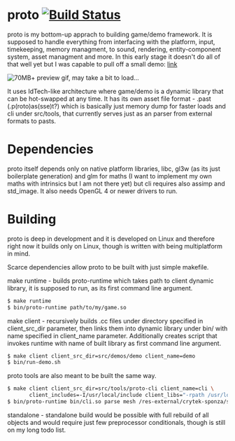 # proto [![Build Status](https://travis-ci.org/kcpikkt/proto.svg?branch=master)](https://travis-ci.org/kcpikkt/proto)
proto is my bottom-up apprach to building game/demo framework.
It is supposed to handle everything from interfacing with the platform, input, timekeeping, memory managment, 
to sound, rendering, entity-component system, asset managment and more.
In this early stage it doesn't do all of that well yet but I was capable to pull off a small demo: [link](https://youtu.be/WClkKQ8i9xY)

![70MB+ preview gif, may take a bit to load...](/prev0.gif)

It uses IdTech-like architecture where game/demo is a dynamic library that can be hot-swapped at any time.
It has its own asset file format - .past (.p(roto)as(sse)t?) which is basically just memory dump for faster loads
and cli under src/tools, that currently serves just as an parser from external formats to pasts.
 
# Dependencies
proto itself depends only on native platform libraries, libc, gl3w (as its just boilerplate generation) and glm for maths
(I want to implement my own maths with intrinsics but I am not there yet) but cli requires also assimp and std_image.
It also needs OpenGL 4 or newer drivers to run.

# Building
proto is deep in development and it is developed on Linux and therefore right now it builds only on Linux,
though is written with being multiplatform in mind.

Scarce dependencies allow proto to be built with just simple makefile.

make runtime - builds proto-runtime which takes path to client dynamic library, it is supposed to run, as its
first command line argument.
```sh
$ make runtime
$ bin/proto-runtime path/to/my/game.so
```

make client - recursively builds .cc files under directory specified in client_src_dir parameter,
then links them into dynamic library under bin/ with name specified in client_name parameter.
Additionally creates script that invokes runtime with name of built library as first command line argument.
```sh
$ make client client_src_dir=src/demos/demo client_name=demo
$ bin/run-demo.sh
```

proto tools are also meant to be built the same way.
```sh
$ make client client_src_dir=src/tools/proto-cli client_name=cli \
       client_includes=-I/usr/local/include client_libs="-rpath /usr/local/lib -lassimp" 
$ bin/proto-runtime bin/cli.so parse mesh /res-external/crytek-sponza/sponza.obj res/sponza/
```

standalone - standalone build would be possible with full rebuild of all objects and would require just
few preprocessor conditionals, though is still on my long todo list.

